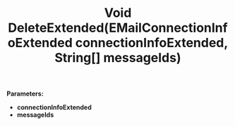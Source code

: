 ﻿---
uid: crmscript_ref_NSEMailAgent_DeleteExtended
title: Void DeleteExtended(EMailConnectionInfoExtended connectionInfoExtended, String[] messageIds)
intellisense: NSEMailAgent.DeleteExtended
keywords: NSEMailAgent, DeleteExtended
so.topic: reference
---



**Parameters:**
 - **connectionInfoExtended** 
 - **messageIds** 
